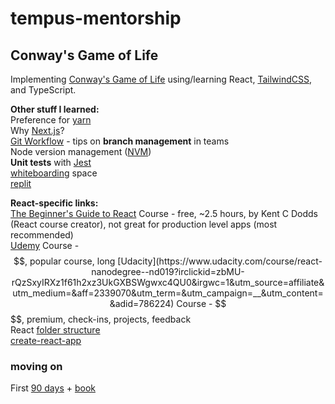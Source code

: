 # tempus-mentorship

## Conway's Game of Life

Implementing [Conway's Game of Life](https://en.wikipedia.org/wiki/Conway%27s_Game_of_Life) using/learning React, [TailwindCSS](https://tailwindcss.com/), and TypeScript.

**Other stuff I learned:**  
Preference for [yarn](https://yarnpkg.com/getting-started/install)  
Why [Next.js](https://www.youtube.com/watch?v=BILxV_vrZO0)?  
[Git Workflow](https://www.atlassian.com/git/tutorials/comparing-workflows/gitflow-workflow) - tips on **branch management** in teams  
Node version management ([NVM](https://github.com/nvm-sh/nvm))  
**Unit tests** with [Jest](https://jestjs.io/docs/expect)  
[whiteboarding](https://excalidraw.com/) space  
[replit](https://replit.com/~)

**React-specific links:**  
[The Beginner's Guide to React](https://egghead.io/courses/the-beginner-s-guide-to-react) Course - free, ~2.5 hours, by Kent C Dodds (React course creator), not great for production level apps (most recommended)  
[Udemy](https://www.udemy.com/course/modern-react-bootcamp/?ranMID=39197&ranEAID=CuIbQrBnhiw&ranSiteID=CuIbQrBnhiw-n0iNaXmXEhylgancIU43bQ&LSNPUBID=CuIbQrBnhiw&utm_source=aff-campaign&utm_medium=udemyads) Course - $$, popular course, long  
[Udacity](https://www.udacity.com/course/react-nanodegree--nd019?irclickid=zbMU-rQzSxyIRXz1f61h2xz3UkGXBSWgwxc4QU0&irgwc=1&utm_source=affiliate&utm_medium=&aff=2339070&utm_term=&utm_campaign=__&utm_content=&adid=786224) Course - $$$$, premium, check-ins, projects, feedback  
React [folder structure](https://www.robinwieruch.de/react-folder-structure/)  
[create-react-app](https://create-react-app.dev/)

### moving on

First [90 days](https://dev.to/donnacamos/things-i-ve-learned-my-first-90-days-as-a-junior-developer-4b9) + [book](https://www.amazon.com/First-90-Days-Strategies-Expanded/dp/1422188612/ref=pd_lpo_1?pd_rd_i=1422188612&psc=1)
